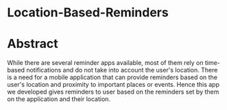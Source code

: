 # Location-Based-Reminders

# Abstract
While there are several reminder apps available, most of them rely on time-based notifications and do not take into account the user's location. There is a need for a mobile application that can provide reminders based on the user's location and proximity to important places or events. Hence this app we developed gives reminders to user based on the reminders set by them on the application and their location.
